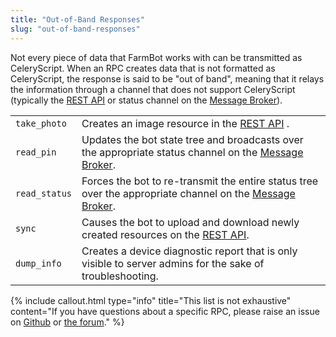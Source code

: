 ```yaml
---
title: "Out-of-Band Responses"
slug: "out-of-band-responses"
---
```


Not every piece of data that FarmBot works with can be transmitted as CeleryScript. When an RPC creates data that is not formatted as CeleryScript, the response is said to be "out of band", meaning that it relays the information through a channel that does not support CeleryScript (typically the [REST API](../web-app/rest-api.md) or status channel on the [Message Broker](../web-app/message-broker.md)).

|                              |                              |
|------------------------------|------------------------------|
|`take_photo`                  |Creates an image resource in the [REST API](../web-app/rest-api.md) .
|`read_pin`                    |Updates the bot state tree and broadcasts over the appropriate status channel on the [Message Broker](../web-app/message-broker.md).
|`read_status`                 |Forces the bot to re-transmit the entire status tree over the appropriate channel on the [Message Broker](../web-app/message-broker.md).
|`sync`                        |Causes the bot to upload and download newly created resources on the [REST API](../web-app/rest-api.md).
|`dump_info`                   |Creates a device diagnostic report that is only visible to server admins for the sake of troubleshooting.



{%
include callout.html
type="info"
title="This list is not exhaustive"
content="If you have questions about a specific RPC, please raise an issue on [Github](https://www.github.com/farmbot) or [the forum](https://forum.farmbot.org/)."
%}

